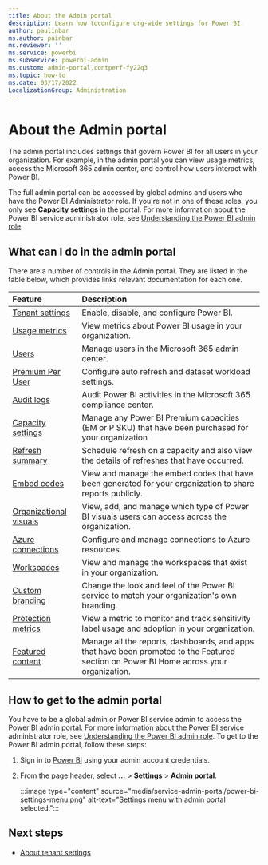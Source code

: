 ```yaml
---
title: About the Admin portal
description: Learn how toconfigure org-wide settings for Power BI.
author: paulinbar
ms.author: painbar
ms.reviewer: ''
ms.service: powerbi
ms.subservice: powerbi-admin
ms.custom: admin-portal,contperf-fy22q3
ms.topic: how-to
ms.date: 03/17/2022
LocalizationGroup: Administration
---
```


# About the Admin portal

The admin portal includes settings that govern Power BI for all users in your organization. For example, in the admin portal you can view usage metrics, access  the Microsoft 365 admin center, and control how users interact with Power BI.

The full admin portal can be accessed by global admins and users who have the Power BI Administrator role. If you're not in one of these roles, you only see **Capacity settings** in the portal. For more information about the Power BI service administrator role, see [Understanding the Power BI admin role](service-admin-role.md).

## What can I do in the admin portal

There are a number of controls in the Admin portal. They are listed in the table below, which provides links relevant documentation for each one.

| Feature | Description  |
| :---    | :---         |
| [Tenant settings](service-admin-portal-about-tenant-settings.md) | Enable, disable, and configure Power BI. |
| [Usage metrics](service-admin-portal-usage-metrics.md) | View metrics about Power BI usage in your organization. |
| [Users](service-admin-portal-users.md) | Manage users in the Microsoft 365 admin center. |
| [Premium Per User](service-admin-portal-premium-per-user.md) | Configure auto refresh and dataset workload settings. |
| [Audit logs](service-admin-portal-audit-logs.md) | Audit Power BI activities in the Microsoft 365 compliance center. |
| [Capacity settings](service-admin-portal-capacity-settings.md) | Manage any Power BI Premium capacities (EM or P SKU) that have been purchased for your organization |
| [Refresh summary](service-admin-portal-refresh-summary.md) | Schedule refresh on a capacity and also view the details of refreshes that have occurred. |
| [Embed codes](service-admin-portal-embed-codes.md) | View and manage the embed codes that have been generated for your organization to share reports publicly. |
| [Organizational visuals](organizational-visuals.md#organizational-visuals) | View, add, and manage which type of Power BI visuals users can access across the organization. |
| [Azure connections](service-admin-portal-azure-connections.md) | Configure and manage connections to Azure resources. |
| [Workspaces](service-admin-portal-workspaces.md) | View and manage the workspaces that exist in your organization. |
| [Custom branding](service-admin-portal-custom-branding.md) |  Change the look and feel of the Power BI service to match your organization's own branding. |
| [Protection metrics](service-admin-portal-protection-metrics.md) | View a metric to monitor and track sensitivity label usage and adoption in your organization. |
| [Featured content](service-admin-portal-featured-content.md) |  Manage all the reports, dashboards, and apps that have been promoted to the Featured section on Power BI Home across your organization. |

## How to get to the admin portal

You have to be a global admin or Power BI service admin to access the Power BI admin portal. For more information about the Power BI service administrator role, see [Understanding the Power BI admin role](service-admin-role.md). To get to the Power BI admin portal, follow these steps:

1. Sign in to [Power BI](https://app.powerbi.com) using your admin account credentials.

1. From the page header, select **...** > **Settings** > **Admin portal**.

   :::image type="content" source="media/service-admin-portal/power-bi-settings-menu.png" alt-text="Settings menu with admin portal selected.":::

## Next steps

* [About tenant settings](service-admin-portal-about-tenant-settings.md)
